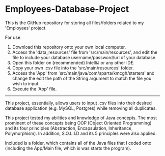 # Employees-Database-Project
This is the GitHub repository for storing all files/folders related to my 'Employees' project.

For use:

1) Download this repository onto your own local computer.
2) Access the 'data_resources' file from 'src/main/resources', and edit the file to include your database username/password/url of your database.
3) Open this folder on (recommended) IntelliJ or any other IDE.
4) Copy your own .csv file into the 'src/main/resources' folder.
5) Access the 'App' from 'src/main/java/com/sparta/kmcgh/starters' and change the edit the path of the String argument to match the file you wish to input.
6) Execute the 'App' file.


---

This project, essentially, allows users to input .csv files into their desired database application (e.g. MySQL, Postgres) while removing all duplicates.

This project tested my abilities and knowledge of Java concepts. The most prominent of these concepts being OOP (Object Oriented Programming) and its four principles (Abstraction, Encapsulation, Inheritance, Polymorphism). In addition, S.O.L.I.D and its 5 principles were also applied.

Included is a folder, which contains all of the Java files that I coded onto (including the App/Main file, which is was starts the program).
